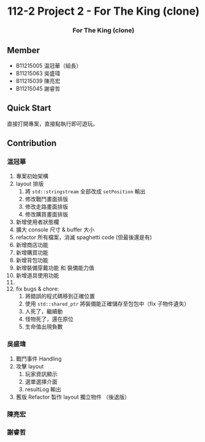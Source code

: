 <div align="center">

# 112-2 Project 2 - For The King (clone)

### For The King (clone)

</div>


## Member
* B11215005 温冠華（組長）
* B11215063 吳盛瑋
* B11215039 陳亮宏
* B11215045 謝睿哲

## Quick Start
直接打開專案，直接點執行即可遊玩。

## Contribution

### 温冠華
1. 專案初始架構
2. layout 排版
    1. 將 `std::stringstream` 全部改成 `setPosition` 輸出
    2. 修改戰鬥畫面排版
    3. 修改走路畫面排版
    4. 修改購買畫面排版
3. 新增使用者狀態欄
4. 擴大 console 尺寸 & buffer 大小
5. refactor 所有檔案，消滅 spaghetti code (但最後還是有)
6. 新增商店功能
7. 新增購買功能
8. 新增背包功能
9. 新增裝備穿戴功能 和 裝備能力值
10. 新增道具使用功能
11. 
4. fix bugs & chore:
    1. 將錯誤的程式碼移到正確位置
    2. 使用 `std::shared_ptr` 將裝備能正確儲存至包包中（fix 子物件遺失）
    3. 人死了，繼續動
    4. 怪物死了，還在原位
    5. 生命值出現負數

### 吳盛瑋

1. 戰鬥事件 Handling
2. 攻擊 layout
    1. 玩家資訊顯示
    2. 選單選擇介面
    3. resultLog 輸出
3. 舊版 Refactor 製作 layout 獨立物件 （後退版）

### 陳亮宏

### 謝睿哲
